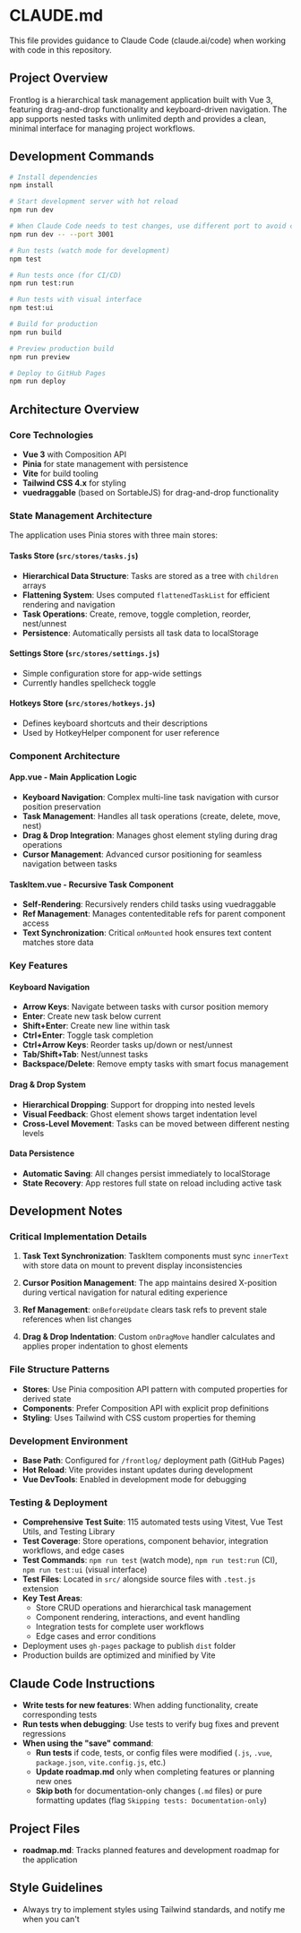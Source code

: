 # CLAUDE.md

This file provides guidance to Claude Code (claude.ai/code) when working with code in this repository.

## Project Overview

Frontlog is a hierarchical task management application built with Vue 3, featuring drag-and-drop functionality and keyboard-driven navigation. The app supports nested tasks with unlimited depth and provides a clean, minimal interface for managing project workflows.

## Development Commands

```bash
# Install dependencies
npm install

# Start development server with hot reload
npm run dev

# When Claude Code needs to test changes, use different port to avoid conflicts
npm run dev -- --port 3001

# Run tests (watch mode for development)
npm test

# Run tests once (for CI/CD)
npm run test:run

# Run tests with visual interface
npm test:ui

# Build for production
npm run build

# Preview production build
npm run preview

# Deploy to GitHub Pages
npm run deploy
```

## Architecture Overview

### Core Technologies
- **Vue 3** with Composition API
- **Pinia** for state management with persistence
- **Vite** for build tooling
- **Tailwind CSS 4.x** for styling
- **vuedraggable** (based on SortableJS) for drag-and-drop functionality

### State Management Architecture
The application uses Pinia stores with three main stores:

#### Tasks Store (`src/stores/tasks.js`)
- **Hierarchical Data Structure**: Tasks are stored as a tree with `children` arrays
- **Flattening System**: Uses computed `flattenedTaskList` for efficient rendering and navigation
- **Task Operations**: Create, remove, toggle completion, reorder, nest/unnest
- **Persistence**: Automatically persists all task data to localStorage

#### Settings Store (`src/stores/settings.js`)
- Simple configuration store for app-wide settings
- Currently handles spellcheck toggle

#### Hotkeys Store (`src/stores/hotkeys.js`)
- Defines keyboard shortcuts and their descriptions
- Used by HotkeyHelper component for user reference

### Component Architecture

#### App.vue - Main Application Logic
- **Keyboard Navigation**: Complex multi-line task navigation with cursor position preservation
- **Task Management**: Handles all task operations (create, delete, move, nest)
- **Drag & Drop Integration**: Manages ghost element styling during drag operations
- **Cursor Management**: Advanced cursor positioning for seamless navigation between tasks

#### TaskItem.vue - Recursive Task Component
- **Self-Rendering**: Recursively renders child tasks using vuedraggable
- **Ref Management**: Manages contenteditable refs for parent component access
- **Text Synchronization**: Critical `onMounted` hook ensures text content matches store data

### Key Features

#### Keyboard Navigation
- **Arrow Keys**: Navigate between tasks with cursor position memory
- **Enter**: Create new task below current
- **Shift+Enter**: Create new line within task
- **Ctrl+Enter**: Toggle task completion
- **Ctrl+Arrow Keys**: Reorder tasks up/down or nest/unnest
- **Tab/Shift+Tab**: Nest/unnest tasks
- **Backspace/Delete**: Remove empty tasks with smart focus management

#### Drag & Drop System
- **Hierarchical Dropping**: Support for dropping into nested levels
- **Visual Feedback**: Ghost element shows target indentation level
- **Cross-Level Movement**: Tasks can be moved between different nesting levels

#### Data Persistence
- **Automatic Saving**: All changes persist immediately to localStorage
- **State Recovery**: App restores full state on reload including active task

## Development Notes

### Critical Implementation Details

1. **Task Text Synchronization**: TaskItem components must sync `innerText` with store data on mount to prevent display inconsistencies

2. **Cursor Position Management**: The app maintains desired X-position during vertical navigation for natural editing experience

3. **Ref Management**: `onBeforeUpdate` clears task refs to prevent stale references when list changes

4. **Drag & Drop Indentation**: Custom `onDragMove` handler calculates and applies proper indentation to ghost elements

### File Structure Patterns
- **Stores**: Use Pinia composition API pattern with computed properties for derived state
- **Components**: Prefer Composition API with explicit prop definitions
- **Styling**: Uses Tailwind with CSS custom properties for theming

### Development Environment
- **Base Path**: Configured for `/frontlog/` deployment path (GitHub Pages)
- **Hot Reload**: Vite provides instant updates during development
- **Vue DevTools**: Enabled in development mode for debugging

### Testing & Deployment
- **Comprehensive Test Suite**: 115 automated tests using Vitest, Vue Test Utils, and Testing Library
- **Test Coverage**: Store operations, component behavior, integration workflows, and edge cases
- **Test Commands**: `npm run test` (watch mode), `npm run test:run` (CI), `npm run test:ui` (visual interface)
- **Test Files**: Located in `src/` alongside source files with `.test.js` extension
- **Key Test Areas**:
  - Store CRUD operations and hierarchical task management
  - Component rendering, interactions, and event handling
  - Integration tests for complete user workflows
  - Edge cases and error conditions
- Deployment uses `gh-pages` package to publish `dist` folder
- Production builds are optimized and minified by Vite

## Claude Code Instructions
- **Write tests for new features**: When adding functionality, create corresponding tests
- **Run tests when debugging**: Use tests to verify bug fixes and prevent regressions
- **When using the "save" command**:
  - **Run tests** if code, tests, or config files were modified (`.js`, `.vue`, `package.json`, `vite.config.js`, etc.)
  - **Update roadmap.md** only when completing features or planning new ones
  - **Skip both** for documentation-only changes (`.md` files) or pure formatting updates (flag `Skipping tests: Documentation-only`)

## Project Files
- **roadmap.md**: Tracks planned features and development roadmap for the application

## Style Guidelines
- Always try to implement styles using Tailwind standards, and notify me when you can't
